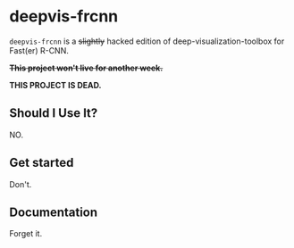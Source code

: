 # deepvis-frcnn

`deepvis-frcnn` is a <del>slightly</del> hacked edition of deep-visualization-toolbox for Fast(er) R-CNN.

<del>**This project won't live for another week.**</del>

**THIS PROJECT IS DEAD.**

## Should I Use It?

NO.

## Get started

Don't.

## Documentation

Forget it.
